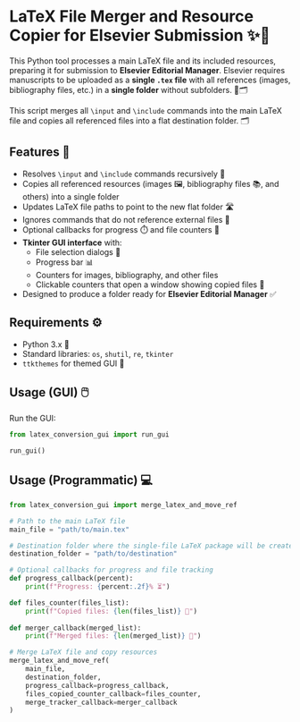 # LaTeX File Merger and Resource Copier for Elsevier Submission ✨📄

This Python tool processes a main LaTeX file and its included resources, 
preparing it for submission to **Elsevier Editorial Manager**. 
Elsevier requires manuscripts to be uploaded as a **single `.tex` file** 
with all references (images, bibliography files, etc.) in a **single folder** 
without subfolders. 🚫🗂

This script merges all `\input` and `\include` commands into the main LaTeX file 
and copies all referenced files into a flat destination folder. 🗂️️

## Features 🌟
- Resolves `\input` and `\include` commands recursively 🔄  
- Copies all referenced resources (images 🖼️, bibliography files 📚, and others) into a single folder  
- Updates LaTeX file paths to point to the new flat folder 🛣️  
- Ignores commands that do not reference external files 🚫  
- Optional callbacks for progress ⏱️ and file counters 🔢  
- **Tkinter GUI interface** with:  
  - File selection dialogs 📂  
  - Progress bar 📊  
  - Counters for images, bibliography, and other files  
  - Clickable counters that open a window showing copied files 👀  
- Designed to produce a folder ready for **Elsevier Editorial Manager** ✅

## Requirements ⚙️

- Python 3.x 🐍  
- Standard libraries: `os`, `shutil`, `re`, `tkinter`  
- `ttkthemes` for themed GUI 🎨  

## Usage (GUI) 🖱️

Run the GUI:

```python
from latex_conversion_gui import run_gui

run_gui()
```

## Usage (Programmatic) 💻

```python
from latex_conversion_gui import merge_latex_and_move_ref

# Path to the main LaTeX file
main_file = "path/to/main.tex"

# Destination folder where the single-file LaTeX package will be created
destination_folder = "path/to/destination"

# Optional callbacks for progress and file tracking
def progress_callback(percent):
    print(f"Progress: {percent:.2f}% ⏳")

def files_counter(files_list):
    print(f"Copied files: {len(files_list)} 📂")
    
def merger_callback(merged_list):
    print(f"Merged files: {len(merged_list)} 📂")

# Merge LaTeX file and copy resources
merge_latex_and_move_ref(
    main_file,
    destination_folder,
    progress_callback=progress_callback,
    files_copied_counter_callback=files_counter,
    merge_tracker_callback=merger_callback
)
```
